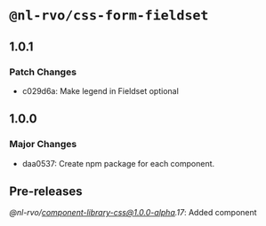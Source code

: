 # `@nl-rvo/css-form-fieldset`

## 1.0.1

### Patch Changes

- c029d6a: Make legend in Fieldset optional

## 1.0.0

### Major Changes

- daa0537: Create npm package for each component.

## Pre-releases

_@nl-rvo/component-library-css@1.0.0-alpha.17_:
Added component
